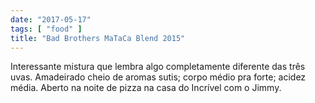 ```yaml
---
date: "2017-05-17"
tags: [ "food" ]
title: "Bad Brothers MaTaCa Blend 2015"
---
```

Interessante mistura que lembra algo completamente diferente das três uvas. Amadeirado cheio de aromas sutis; corpo médio pra forte; acidez média. Aberto na noite de pizza na casa do Incrível com o Jimmy.
